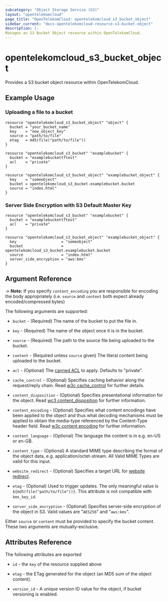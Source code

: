 ```yaml
---
subcategory: "Object Storage Service (S3)"
layout: "opentelekomcloud"
page_title: "OpenTelekomCloud: opentelekomcloud_s3_bucket_object"
sidebar_current: "docs-opentelekomcloud-resource-s3-bucket-object"
description: |-
Manages an S3 Bucket Object resource within OpenTelekomCloud.
---
```


# opentelekomcloud_s3_bucket_object

Provides a S3 bucket object resource within OpenTelekomCloud.

## Example Usage

### Uploading a file to a bucket

```hcl
resource "opentelekomcloud_s3_bucket_object" "object" {
  bucket = "your_bucket_name"
  key    = "new_object_key"
  source = "path/to/file"
  etag   = md5(file("path/to/file"))
}

resource "opentelekomcloud_s3_bucket" "examplebucket" {
  bucket = "examplebuckettftest"
  acl    = "private"
}

resource "opentelekomcloud_s3_bucket_object" "examplebucket_object" {
  key    = "someobject"
  bucket = opentelekomcloud_s3_bucket.examplebucket.bucket
  source = "index.html"
}
```

### Server Side Encryption with S3 Default Master Key

```hcl
resource "opentelekomcloud_s3_bucket" "examplebucket" {
  bucket = "examplebuckettftest"
  acl    = "private"
}

resource "opentelekomcloud_s3_bucket_object" "examplebucket_object" {
  key                    = "someobject"
  bucket                 = opentelekomcloud_s3_bucket.examplebucket.bucket
  source                 = "index.html"
  server_side_encryption = "aws:kms"
}
```

## Argument Reference

-> **Note:** If you specify `content_encoding` you are responsible for encoding the body appropriately (i.e. `source` and `content` both expect already encoded/compressed bytes)

The following arguments are supported:

* `bucket` - (Required) The name of the bucket to put the file in.

* `key` - (Required) The name of the object once it is in the bucket.

* `source` - (Required) The path to the source file being uploaded to the bucket.

* `content` - (Required unless `source` given) The literal content being uploaded to the bucket.

* `acl` - (Optional) The [canned ACL](https://docs.aws.amazon.com/AmazonS3/latest/dev/acl-overview.html#canned-acl) to apply. Defaults to "private".

* `cache_control` - (Optional) Specifies caching behavior along the request/reply chain.
  Read [w3c cache_control](http://www.w3.org/Protocols/rfc2616/rfc2616-sec14.html#sec14.9) for further details.

* `content_disposition` - (Optional) Specifies presentational information for the object.
  Read [wc3 content_disposition](http://www.w3.org/Protocols/rfc2616/rfc2616-sec19.html#sec19.5.1) for further information.

* `content_encoding` - (Optional) Specifies what content encodings have been applied to the object and thus what decoding mechanisms must be applied to obtain the media-type referenced by the Content-Type header field. Read [w3c content encoding](http://www.w3.org/Protocols/rfc2616/rfc2616-sec14.html#sec14.11) for further information.

* `content_language` - (Optional) The language the content is in e.g. en-US or en-GB.

* `content_type` - (Optional) A standard MIME type describing the format of the object data, e.g. application/octet-stream. All Valid MIME Types are valid for this input.

* `website_redirect` - (Optional) Specifies a target URL for [website redirect](http://docs.aws.amazon.com/AmazonS3/latest/dev/how-to-page-redirect.html).

* `etag` - (Optional) Used to trigger updates. The only meaningful value is `${md5(file("path/to/file"))}`.
This attribute is not compatible with `kms_key_id`.

* `server_side_encryption` - (Optional) Specifies server-side encryption of the object in S3. Valid values are "`AES256`" and "`aws:kms`".

Either `source` or `content` must be provided to specify the bucket content. These two arguments are mutually-exclusive.

## Attributes Reference

The following attributes are exported

* `id` - the `key` of the resource supplied above

* `etag` - the ETag generated for the object (an MD5 sum of the object content).

* `version_id` - A unique version ID value for the object, if bucket versioning is enabled.
